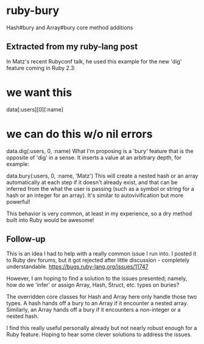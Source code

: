 # ruby-bury
Hash#bury and Array#bury core method additions

## Extracted from my ruby-lang post
In Matz's recent Rubyconf talk, he used this example for the new 'dig' feature coming in Ruby 2.3:

# we want this
data[:users][0][:name]

# we can do this w/o nil errors
data.dig(:users, 0, :name)
What I'm proposing is a 'bury' feature that is the opposite of 'dig' in a sense. It inserts a value at an arbitrary depth, for example:

data.bury(:users, 0, :name, 'Matz')
This will create a nested hash or an array automatically at each step if it doesn't already exist, and that can be inferred from the what the user is passing (such as a symbol or string for a hash or an integer for an array). It's similar to autovivification but more powerful!

This behavior is very common, at least in my experience, so a dry method built into Ruby would be awesome!

## Follow-up

This is an idea I had to help with a really common issue I run into. I posted it to Ruby dev forums, but it got rejected after little discussion - completely understandable. https://bugs.ruby-lang.org/issues/11747

However, I am hoping to find a solution to the issues presented; namely, how do we 'infer' or assign Array, Hash, Struct, etc. types on buries?

The overridden core classes for Hash and Array here only handle those two types. A hash hands off a bury to an Array if it encounter a nested array. Similarly, an Array hands off a bury if it encounters a non-integer or a nested hash.

I find this really useful personally already but not nearly robust enough for a Ruby feature. Hoping to hear some clever solutions to address the issues.
